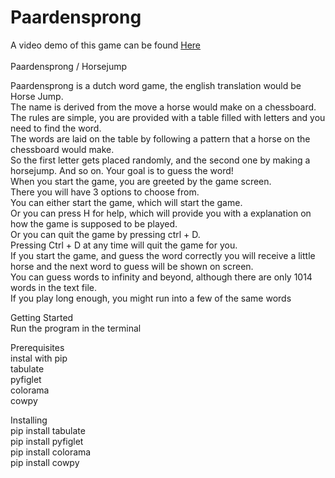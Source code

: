   # Paardensprong
A video demo of this game can be found <a href="https://youtu.be/1r7oum8WRgk">Here</a> <br>
<br>
Paardensprong / Horsejump


Paardensprong is a dutch word game, the english translation would be Horse Jump. <br>
The name is derived from the move a horse would make on a chessboard.<br>
The rules are simple, you are provided with a table filled with letters and you need to find the word.<br>
The words are laid on the table by following a pattern that a horse on the chessboard would make.<br>
So the first letter gets placed randomly, and the second one by making a horsejump. And so on. Your goal is to guess the word!<br>
When you start the game, you are greeted by the game screen.<br>
There you will have 3 options to choose from.<br>
You can either start the game, which will start the game.<br>
Or you can press H for help, which will provide you with a explanation on how the game is supposed to be played.<br>
Or you can quit the game by pressing ctrl + D.<br>
Pressing Ctrl + D at any time will quit the game for you.<br>
If you start the game, and guess the word correctly you will receive a little horse and the next word to guess will be shown on screen.<br>
You can guess words to infinity and beyond, although there are only 1014 words in the text file.<br>
If you play long enough, you might run into a few of the same words<br>

Getting Started<br>
Run the program in the terminal<br>

Prerequisites<br>
instal with pip<br>
tabulate<br>
pyfiglet<br>
colorama<br>
cowpy<br>

Installing<br>
pip install tabulate<br>
pip install pyfiglet<br>
pip install colorama<br>
pip install cowpy<br>

